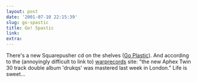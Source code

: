 ```yaml
---
layout: post
date: '2001-07-10 22:15:39'
slug: go-spastic
title: Go! Spastic
link: 
extra: 
---
```


There's a new Squarepusher cd on the shelves ([Go Plastic](http://www.warprecords.com/ography/release.php?cat=WARP85)). And according to the (annoyingly difficult to link to) [warprecords](http://www.warprecords.com/artists/index.php?artist=afx) site: "the new Aphex Twin 30 track double album 'drukqs' was mastered last week in London." 
Life is sweet...

